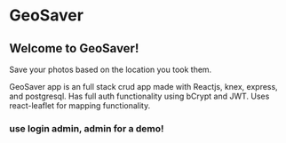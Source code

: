 # GeoSaver
## Welcome to GeoSaver!
Save your photos based on the location you took them.


GeoSaver app is an full stack crud app made with Reactjs, knex, express, and postgresql. Has full auth functionality using bCrypt and JWT. Uses react-leaflet for mapping functionality.
### use login admin, admin for a demo!
